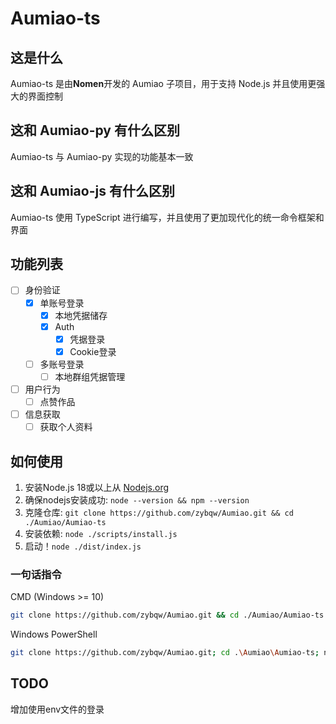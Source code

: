 # Aumiao-ts

## 这是什么

Aumiao-ts 是由**Nomen**开发的 Aumiao 子项目，用于支持 Node.js 并且使用更强大的界面控制

## 这和 Aumiao-py 有什么区别

Aumiao-ts 与 Aumiao-py 实现的功能基本一致

## 这和 Aumiao-js 有什么区别

Aumiao-ts 使用 TypeScript 进行编写，并且使用了更加现代化的统一命令框架和界面

## 功能列表

- [ ] 身份验证
  - [x] 单账号登录
    - [x] 本地凭据储存
    - [x] Auth
      - [x] 凭据登录
      - [x] Cookie登录
  - [ ] 多账号登录
    - [ ] 本地群组凭据管理
- [ ] 用户行为
  - [ ] 点赞作品
- [ ] 信息获取
  - [ ] 获取个人资料

## 如何使用

1. 安装Node.js 18或以上从 [Nodejs.org](https://nodejs.org/)
2. 确保nodejs安装成功: `node --version && npm --version`
3. 克隆仓库: `git clone https://github.com/zybqw/Aumiao.git && cd ./Aumiao/Aumiao-ts`
4. 安装依赖: `node ./scripts/install.js`
5. 启动！`node ./dist/index.js`

### 一句话指令

CMD (Windows >= 10)

```bash
git clone https://github.com/zybqw/Aumiao.git && cd ./Aumiao/Aumiao-ts && node ./scripts/install.js && node ./dist/index.js
```

Windows PowerShell

```bash
git clone https://github.com/zybqw/Aumiao.git; cd .\Aumiao\Aumiao-ts; node .\scripts\install.js; node .\dist\index.js
```

## TODO

增加使用env文件的登录
